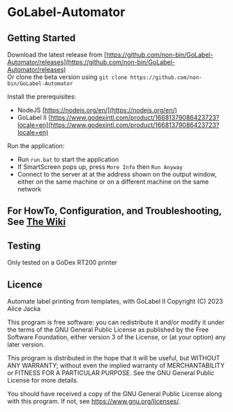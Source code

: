 # GoLabel-Automator

## Getting Started

Download the latest release from [https://github.com/non-bin/GoLabel-Automator/releases](https://github.com/non-bin/GoLabel-Automator/releases)  
Or clone the beta version using `git clone https://github.com/non-bin/GoLabel-Automator`

Install the prerequisites:

- NodeJS [https://nodejs.org/en/](https://nodejs.org/en/)
- GoLabel II [https://www.godexintl.com/product/16681379086423723?locale=en](https://www.godexintl.com/product/16681379086423723?locale=en)

Run the application:

- Run `run.bat` to start the application
- If SmartScreen pops up, press `More Info` then `Run Anyway` 
- Connect to the server at at the address shown on the output window, either on the same machine or on a different machine on the same network

## For HowTo, Configuration, and Troubleshooting, See [The Wiki](../../wiki)

## Testing

Only tested on a GoDex RT200 printer

## Licence

  Automate label printing from templates, with GoLabel II
  Copyright (C) 2023  Alice Jacka

  This program is free software: you can redistribute it and/or modify
  it under the terms of the GNU General Public License as published by
  the Free Software Foundation, either version 3 of the License, or
  (at your option) any later version.

  This program is distributed in the hope that it will be useful,
  but WITHOUT ANY WARRANTY; without even the implied warranty of
  MERCHANTABILITY or FITNESS FOR A PARTICULAR PURPOSE.  See the
  GNU General Public License for more details.

  You should have received a copy of the GNU General Public License
  along with this program.  If not, see <https://www.gnu.org/licenses/>.
